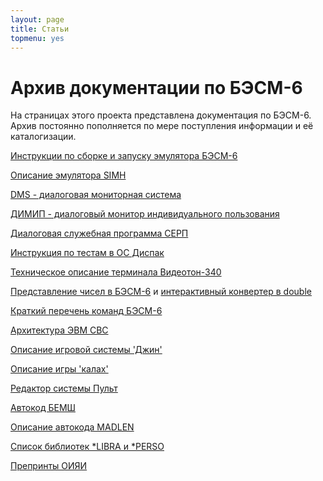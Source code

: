 ```yaml
---
layout: page
title: Статьи
topmenu: yes
---
```


# Архив документации по БЭСМ-6

На страницах этого проекта представлена документация по БЭСМ-6. Архив постоянно пополняется по мере поступления информации и её каталогизации.

[Инструкции по сборке и запуску эмулятора БЭСМ-6](Building)

[Описание эмулятора SIMH](SIMH-manual)

[DMS - диалоговая мониторная система](DMS-manual)

[ДИМИП - диалоговый монитор индивидуального пользования](DIMIP-manual)

[Диалоговая служебная программа СЕРП](SERP-manual)

[Инструкция по тестам в ОС Диспак](Dispak-tests)

[Техническое описание терминала Видеотон-340](Videoton-340)

[Представление чисел в БЭСМ-6](Numbers) и [интерактивный конвертер в double](NumCalc)

[Краткий перечень команд БЭСМ-6](CmdSheet)

[Архитектура ЭВМ СВС](SVS)

[Описание игровой системы 'Джин'](Jinn-gaming-system)

[Описание игры 'калах'](Kalakh-game)

[Редактор системы Пульт](Pult-editor)

[Автокод БЕМШ](Bemsh)

[Описание автокода MADLEN](Madlen)

[Список библиотек \*LIBRA и \*PERSO](Libraries)

[Препринты ОИЯИ](JINR-preprints)

